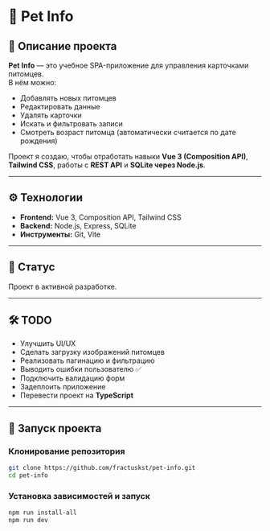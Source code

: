 # 🐾 Pet Info

## 📌 Описание проекта

**Pet Info** — это учебное SPA-приложение для управления карточками питомцев.  
В нём можно:

- Добавлять новых питомцев
- Редактировать данные
- Удалять карточки
- Искать и фильтровать записи
- Смотреть возраст питомца (автоматически считается по дате рождения)

Проект я создаю, чтобы отработать навыки **Vue 3 (Composition API)**, **Tailwind CSS**, работы с **REST API** и **SQLite через Node.js**.

---

## ⚙️ Технологии

- **Frontend:** Vue 3, Composition API, Tailwind CSS
- **Backend:** Node.js, Express, SQLite
- **Инструменты:** Git, Vite

---

## 🚀 Статус

Проект в активной разработке.

---

## 🛠️ TODO

- Улучшить UI/UX
- Сделать загрузку изображений питомцев
- Реализовать пагинацию и фильтрацию
- Выводить ошибки пользователю ✅
- Подключить валидацию форм
- Задеплоить приложение
- Перевести проект на **TypeScript**

---

## 📂 Запуск проекта

### Клонирование репозитория

```bash
git clone https://github.com/fractuskst/pet-info.git
cd pet-info
```

### Установка зависимостей и запуск

```bash
npm run install-all
npm run dev
```
